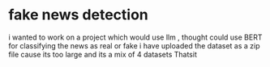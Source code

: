 # fake news detection 
i wanted to work on a project which would use llm , thought could use BERT for classifying the news as real or fake 
i have uploaded the dataset as a zip file cause its too large and its a mix of 4 datasets
Thatsit 

 
